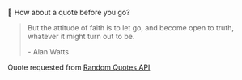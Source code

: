 📣 How about a quote before you go?

> But the attitude of faith is to let go, and become open to truth, whatever it might turn out to be.
>
> <p>- Alan Watts</p>

Quote requested from [Random Quotes API](https://github.com/lukePeavey/quotable)
